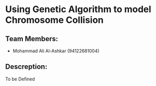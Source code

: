 # Using Genetic Algorithm to model Chromosome Collision

## Team Members:
- Mohammad Ali Al-Ashkar (94122681004)

## Descreption:
To be Defined
